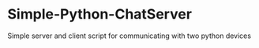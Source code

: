 # Simple-Python-ChatServer
Simple server and client script for communicating with two python devices
